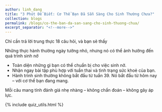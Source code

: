 ```yaml
---
author: linh_dang
title: "3 Phút Để Biết: Cơ Thể Bạn Đã Sẵn Sàng Cho Sinh Thường Chưa?"
collection: blogs
permalink: /blogs/co-the-ban-da-san-sang-cho-sinh-thuong-chua/
excerpt_separator: "<!--more-->"
---
```


<!-- markdownlint-disable MD028 -->
<!-- markdownlint-disable MD033 -->

Chỉ cần trả lời trung thực 18 câu hỏi, và bạn sẽ thấy

Những thực hành thường ngày tưởng nhỏ, nhưng nó có thể ảnh hưởng đến quá trình sinh nở

- Toàn diện những gì bạn có thể chuẩn bị cho việc sinh nở.
- Nhận ngay bài tập phù hợp với tuần thai và tình trạng sức khoẻ của bạn.
- Hành trình sinh thường không bắt đầu từ tuần 39. Nó bắt đầu từ hôm nay – với cơ thể bạn đang mang.

Mỗi câu mang tính đánh giá nhẹ nhàng – không chẩn đoán – không gây áp lực.

<div class="quiz-container">
  <!-- Progress Bar -->
  <div class="progress-container">
    <div class="progress-bar">
      <div class="progress-fill" id="progressFill"></div>
    </div>
    <div class="progress-text" id="progressText"></div>
  </div>

  <!-- Dynamic Question Container -->
  <div id="questionContainer"></div>

  <!-- Results Section -->
  <div class="quiz-results" id="results" style="display: none;">
    <div id="finalScore"></div>
    <button type="button" onclick="retryQuiz()" class="retry-btn">Làm lại Quiz</button>
  </div>
</div>

{% include quiz_utils.html %}

